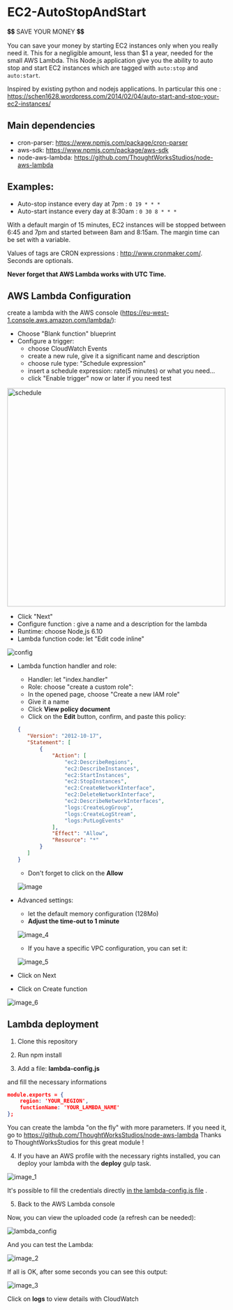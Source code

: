 # EC2-AutoStopAndStart

:heavy_dollar_sign::heavy_dollar_sign: SAVE YOUR MONEY :heavy_dollar_sign::heavy_dollar_sign:

You can save your money by starting EC2 instances only when you really need it.
This for a negligible amount, less than $1 a year, needed for the small AWS Lambda.
This Node.js application give you the ability to auto stop and start EC2 instances which are tagged with `auto:stop` and `auto:start`.

Inspired by existing python and nodejs applications. In particular this one : https://schen1628.wordpress.com/2014/02/04/auto-start-and-stop-your-ec2-instances/

## Main dependencies

* cron-parser: https://www.npmjs.com/package/cron-parser
* aws-sdk: https://www.npmjs.com/package/aws-sdk
* node-aws-lambda: https://github.com/ThoughtWorksStudios/node-aws-lambda

## Examples:

  * Auto-stop instance every day at 7pm : `0 19 * * *`
  * Auto-start instance every day at 8:30am : `0 30 8 * * *`

With a default margin of 15 minutes, EC2 instances will be stopped between 6:45 and 7pm and started between 8am and 8:15am.
The margin time can be set with a variable.

Values of tags are CRON expressions : http://www.cronmaker.com/. Seconds are optionals.

**Never forget that AWS Lambda works with UTC Time.**
    
## AWS Lambda Configuration

create a lambda with the AWS console (https://eu-west-1.console.aws.amazon.com/lambda/):

* Choose "Blank function" blueprint
* Configure a trigger:
   * choose CloudWatch Events
   * create a new rule, give it a significant name and description
   * choose rule type: "Schedule expression"
   * insert a schedule expression: rate(5 minutes) or what you need...
   * click "Enable trigger" now or later if you need test

<img src="img/schedule.png" alt="schedule" style="width: 500px;"/>

* Click "Next"
* Configure function : give a name and a description for the lambda
* Runtime: choose Node,js 6.10
* Lambda function code: let "Edit code inline"

![config](img/lambda_config_1.png "config")

* Lambda function handler and role:

    * Handler: let "index.handler"
    * Role: choose "create a custom role":
    * In the opened page, choose "Create a new IAM role"
    * Give it a name
    * Click **View policy document**
    * Click on the **Edit** button, confirm, and paste this policy:

    ```json
   {
       "Version": "2012-10-17",
       "Statement": [
           {
               "Action": [
                   "ec2:DescribeRegions",
                   "ec2:DescribeInstances",
                   "ec2:StartInstances",
                   "ec2:StopInstances",
                   "ec2:CreateNetworkInterface",
                   "ec2:DeleteNetworkInterface",
                   "ec2:DescribeNetworkInterfaces",
                   "logs:CreateLogGroup",
                   "logs:CreateLogStream",
                   "logs:PutLogEvents"
               ],
               "Effect": "Allow",
               "Resource": "*"
           }
       ]
   }
   ```
    * Don't forget to click on the **Allow**

    ![image](img/image.png)

 * Advanced settings:

    * let the default memory configuration (128Mo)
    * **Adjust the time-out to 1 minute**

    ![image_4](img/image_4.png)

    * If you have a specific VPC configuration, you can set it:

    ![image_5](img/image_5.png)

* Click on Next

* Click on Create function

![image_6](img/image_6.png)


## Lambda deployment

1. Clone this repository

2. Run npm install

3. Add a file: **lambda-config.js**

and fill the necessary informations

```json
module.exports = {
    region: 'YOUR_REGION',
    functionName: 'YOUR_LAMBDA_NAME'
};
```
You can create the lambda "on the fly" with more parameters.
If you need it, go to https://github.com/ThoughtWorksStudios/node-aws-lambda
Thanks to ThoughtWorksStudios for this great module !

4. If you have an AWS profile with the necessary rights installed, you can deploy your lambda with the **deploy** gulp task.

![image_1](img/image_1.png)

It's possible to fill the credentials directly [in the lambda-config.js file](https://github.com/ThoughtWorksStudios/node-aws-lambda) .

5. Back to the AWS Lambda console

Now, you can view the uploaded code (a refresh can be needed):

![lambda_config](img/lambda_config.png)

And you can test the Lambda:

![image_2](img/image_2.png)

If all is OK, after some seconds you can see this output:

![image_3](img/image_3.png)

Click on **logs** to view details with CloudWatch
